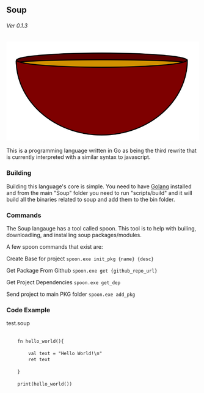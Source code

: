 ## Soup
###### Ver 0.1.3



![feature X](./imgs/Soup.png)

This is a programming language written in Go as being the third rewrite that is currently interpreted with a similar syntax to javascript.

### Building

Building this language's core is simple. You need to have [Golang](https://go.dev/dl/) installed and from the main "Soup" folder you need to run "scripts/build" and it will build all the binaries related to soup and add them to the bin folder.


### Commands

The Soup langauge has a tool called spoon. This tool is to help with builing, downloadling, and installing soup packages/modules.

A few spoon commands that exist are:

Create Base for project
`spoon.exe init_pkg {name} {desc}`

Get Package From Github
`spoon.exe get {github_repo_url}`

Get Project Dependencies
`spoon.exe get_dep`

Send project to main PKG folder
`spoon.exe add_pkg`


### Code Example

test.soup
```soup

    fn hello_world(){

        val text = "Hello World!\n"
        ret text

    }

    print(hello_world())

```